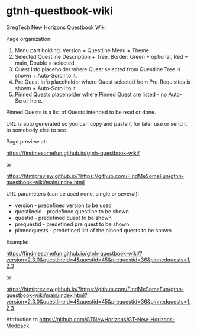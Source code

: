 # gtnh-questbook-wiki
GregTech New Horizons Questbook Wiki

Page organization:
1. Menu part holding: Version + Questline Menu + Theme.
2. Selected Questline Description + Tree. Border: Green = optional, Red = main, Double = selected.
3. Quest Info placeholder where Quest selected from Questline Tree is shown + Auto-Scroll to it.
4. Pre Quest Info placeholder where Quest selected from Pre-Requisites is shown + Auto-Scroll to it.
5. Pinned Quests placeholder where Pinned Quest are listed - no Auto-Scroll here.

Pinned Quests is a list of Quests intended to be read or done.

URL is auto generated so you can copy and paste it for later use or send it to somebody else to see.

Page preview at:

https://findmesomefun.github.io/gtnh-questbook-wiki/

or

https://htmlpreview.github.io/?https://github.com/FindMeSomeFun/gtnh-questbook-wiki/main/index.html


URL parameters (can be used none, single or several):
- version - predefined version to be used
- questlineid - predefined questline to be shown
- questid - predefined quest to be shown
- prequestid - predefined pre quest to be shown
- pinnedquests - predefined list of the pinned quests to be shown

Example:


https://findmesomefun.github.io/gtnh-questbook-wiki/?version=2.3.0&questlineid=4&questid=45&prequestid=36&pinnedquests=1,2,3

or


https://htmlpreview.github.io/?https://github.com/FindMeSomeFun/gtnh-questbook-wiki/main/index.html?version=2.3.0&questlineid=4&questid=45&prequestid=36&pinnedquests=1,2,3

Attribution to https://github.com/GTNewHorizons/GT-New-Horizons-Modpack

